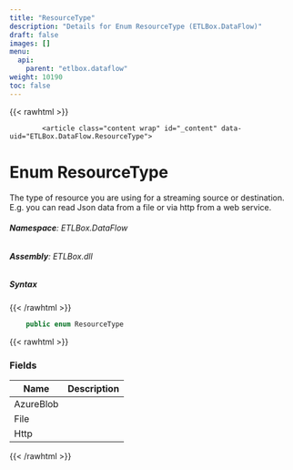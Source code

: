 ```yaml
---
title: "ResourceType"
description: "Details for Enum ResourceType (ETLBox.DataFlow)"
draft: false
images: []
menu:
  api:
    parent: "etlbox.dataflow"
weight: 10190
toc: false
---
```


{{< rawhtml >}}

            <article class="content wrap" id="_content" data-uid="ETLBox.DataFlow.ResourceType">
  <h1 id="ETLBox_DataFlow_ResourceType" data-uid="ETLBox.DataFlow.ResourceType" class="text-break">Enum ResourceType
  </h1>
  <div class="markdown level0 summary"><p>The type of resource you are using for a streaming source or destination.
E.g. you can read Json data from a file or via http from a web service.</p>
</div>
  <div class="markdown level0 conceptual"></div>
<h6><strong>Namespace</strong>: ETLBox.DataFlow</h6>
  <h6><strong>Assembly</strong>: ETLBox.dll</h6>
  <h5 id="ETLBox_DataFlow_ResourceType_syntax">Syntax</h5>
{{< /rawhtml >}}

```C#
    public enum ResourceType
```

{{< rawhtml >}}
  <h3 id="fields">Fields
  </h3>
  <table class="table table-bordered table-striped table-condensed">
    <thead>
      <tr>
        <th>Name</th>
        <th>Description</th>
      </tr>
    <thead>
    <tbody>
      <tr>
        <td id="ETLBox_DataFlow_ResourceType_AzureBlob">AzureBlob</td>
        <td></td>
      </tr>
      <tr>
        <td id="ETLBox_DataFlow_ResourceType_File">File</td>
        <td></td>
      </tr>
      <tr>
        <td id="ETLBox_DataFlow_ResourceType_Http">Http</td>
        <td></td>
      </tr>
    </tbody>
  </thead></thead></table>

{{< /rawhtml >}}
